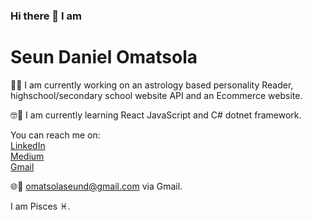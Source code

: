 ### Hi there 👋 I am

<!--
**Vastro-lorde/Vastro-lorde** is a ✨ _special_ ✨ repository because its `README.md` (this file) appears on your GitHub profile.

Here are some ideas to get you started:

- 🔭 I’m currently working on ...
- 🌱 I’m currently learning ...
- 👯 I’m looking to collaborate on ...
- 🤔 I’m looking for help with ...
- 💬 Ask me about ...
- 📫 How to reach me: ...
- 😄 Pronouns: ...
- ⚡ Fun fact: ...
-->

<h1>Seun Daniel Omatsola</h1>

🤔🧐 I am currently working on an astrology based personality
Reader, highschool/secondary school website API and an Ecommerce website.

🤓📝 I am currently learning React JavaScript and C# dotnet framework.

You can reach me on: <br>
<a href="https://www.linkedin.com/in/seun-daniel-omatsola-429a69166">LinkedIn</a> <br>
<a href="https://medium.com/@omatsolaseund">Medium</a> <br>
<a href="mailto:omatsolaseund@gmail.com">Gmail</a>


🌐📲 omatsolaseund@gmail.com via Gmail.

I am Pisces ♓.

